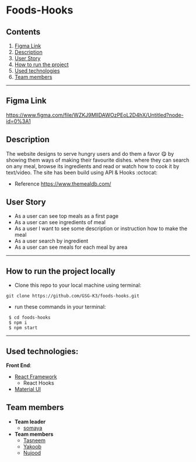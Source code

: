 
# Foods-Hooks

## **Contents**

1. [Figma Link](#figma-link) 
2. [Description](#description)
3. [User Story](#user-story)
4. [How to run the project](#How-to-run-the-project-locally)
5. [Used technologies](#used-technologies)
6. [Team members](#team-members)

---



## Figma Link

https://www.figma.com/file/WZKJ9MllDAWOzPEoL2D4hX/Untitled?node-id=0%3A1

## Description
The website designs to serve hungry users and do them a favor :yum: by showing them ways of making their favourite dishes. where they can search on any meal, browse its ingredients and read or watch how to cook it by text/video.
The site has been build using API & Hooks :octocat:
  - Reference 
    https://www.themealdb.com/

## User Story
- As a user can see top meals as a first page
- As a user can see ingredients of meal
- As a user I want to see some description or instruction how to make the meal
- As a user search by ingredient
- As a user can see meals for each meal by area

---
## How to run the project locally

- Clone this repo to your local machine using terminal:
```shell
git clone https://github.com/GSG-K3/foods-hooks.git
```
- run these commands in your terminal:
```shell
 $ cd foods-hooks
 $ npm i
 $ npm start
```
---
## Used technologies:
**Front End**:

- [React Framework](https://reactjs.org/)
  - React Hooks
- [Material UI](https://material-ui.com/)

## Team members

- **Team leader**
  - [somaya](https://github.com/someyaaltous)
- **Team members**
  - [Tasneem](https://github.com/tasneembhiri)
  - [Yakoob](https://github.com/YakoobHammouri)
  - [Nujood](https://github.com/Jood80) 

